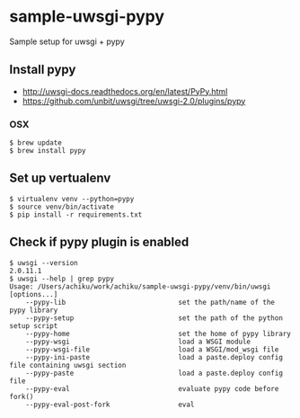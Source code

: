 # sample-uwsgi-pypy
Sample setup for uwsgi + pypy

## Install pypy

- http://uwsgi-docs.readthedocs.org/en/latest/PyPy.html
- https://github.com/unbit/uwsgi/tree/uwsgi-2.0/plugins/pypy


### OSX

```
$ brew update
$ brew install pypy
```


## Set up vertualenv

```
$ virtualenv venv --python=pypy
$ source venv/bin/activate
$ pip install -r requirements.txt
```


## Check if pypy plugin is enabled

```
$ uwsgi --version
2.0.11.1
$ uwsgi --help | grep pypy
Usage: /Users/achiku/work/achiku/sample-uwsgi-pypy/venv/bin/uwsgi [options...]
    --pypy-lib                            set the path/name of the pypy library
    --pypy-setup                          set the path of the python setup script
    --pypy-home                           set the home of pypy library
    --pypy-wsgi                           load a WSGI module
    --pypy-wsgi-file                      load a WSGI/mod_wsgi file
    --pypy-ini-paste                      load a paste.deploy config file containing uwsgi section
    --pypy-paste                          load a paste.deploy config file
    --pypy-eval                           evaluate pypy code before fork()
    --pypy-eval-post-fork                 eval
```
